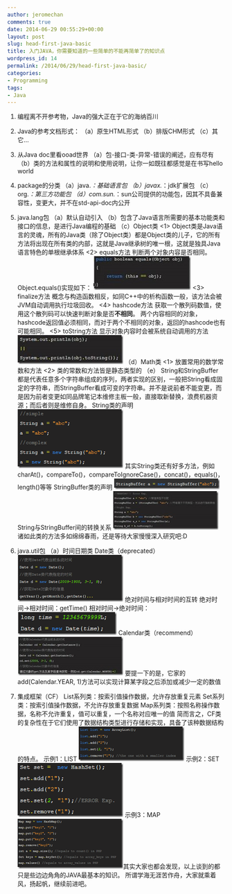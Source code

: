 ```yaml
---
author: jeromechan
comments: true
date: 2014-06-29 00:55:29+00:00
layout: post
slug: head-first-java-basic
title: 入门JAVA，你需要知道的一些简单的不能再简单了的知识点
wordpress_id: 14
permalink: /2014/06/29/head-first-java-basic/
categories:
- Programming
tags:
- Java
---
```



	
  1. 编程离不开参考物，Java的强大正在于它的海纳百川

	
  2. Java的参考文档形式：
（a）原生HTML形式
（b）排版CHM形式
（c）其它…

	
  3. 从Java doc里看ooad世界
（a）包-接口-类-异常-错误的阐述，应有尽有
（b）类的方法和属性的说明和使用说明，让你一如既往都感觉是在书写hello world

	
  4. package的分类
（a）java.*：基础语言包
（b）javax.*：jdk扩展包
（c）org.*：第三方功能包
（d）com.sun.*：sun公司提供的功能包，因其不具备兼容性，变更大，并不在std-api-doc内公开<!-- more -->

	
  5. java.lang包
（a）默认自动引入
（b）包含了Java语言所需要的基本功能类和接口的信息，是进行Java编程的基础
（c）Object类
<1> Object类是Java语言的灵魂，所有的Java类（除了Object类）都是Object类的儿子，它的所有方法将出现在所有类的内部，这就是Java继承树的唯一根，这就是独具Java语言特色的单根继承体系
<2> equals方法
判断两个对象内容是否相同。Object.equals()实现如下：
[![clip_image002[4]](/images/2014-06-29-head-first-java-basic/clip_image0024_thumb.jpg)](/images/2014-06-29-head-first-java-basic/clip_image0024.jpg)
<3> finalize方法
概念与构造函数相反，如同C++中的析构函数一般，该方法会被JVM自动调用执行垃圾回收。
<4> hashcode方法
获取一个散列码数值，使用这个散列码可以快速判断对象是否**不相同**。
两个内容相同的对象，hashcode返回值必须相同，而对于两个不相同的对象，返回的hashcode也有可能相同。
<5> toString方法
显示对象内容时会被系统自动调用的方法
[![clip_image004[4]](/images/2014-06-29-head-first-java-basic/clip_image0044_thumb.jpg)](/images/2014-06-29-head-first-java-basic/clip_image0044.jpg)
（d）Math类
<1> 放置常用的数学常数和方法
<2> 类的常数和方法皆是静态类型的
（e） String和StringBuffer
都是代表任意多个字符串组成的序列，两者实现的区别，一般把String看成固定的字符串，而StringBuffer看成可变的字符串。并不是说前者不能变更，而是因为前者变更如同品牌笔记本维修主板一般，直接取新替换，浪费机器资源；而后者则是维修自身。
String类的声明
[![clip_image005[4]](/images/2014-06-29-head-first-java-basic/clip_image0054_thumb.png)](/images/2014-06-29-head-first-java-basic/clip_image0054.png)
其实String类还有好多方法，例如charAt()，compareTo()，compareToIgnoreCase()，concat()，equals()，length()等等
StringBuffer类的声明
[![clip_image006[4]](/images/2014-06-29-head-first-java-basic/clip_image0064_thumb.png)](/images/2014-06-29-head-first-java-basic/clip_image0064.png)
String与StringBuffer间的转换关系
[![clip_image008[4]](/images/2014-06-29-head-first-java-basic/clip_image0084_thumb.jpg)](/images/2014-06-29-head-first-java-basic/clip_image0084.jpg)
诸如此类的方法多如绵绵春雨，还是等待大家慢慢深入研究吧:D

	
  6. java.util包
（a）时间日期类
Date类（deprecated）
[![clip_image009[4]](/images/2014-06-29-head-first-java-basic/clip_image0094_thumb.png)](/images/2014-06-29-head-first-java-basic/clip_image0094.png)
绝对时间与相对时间的互转
绝对时间->相对时间：getTime()
相对时间->绝对时间：
[![clip_image010[4]](/images/2014-06-29-head-first-java-basic/clip_image0104_thumb.png)](/images/2014-06-29-head-first-java-basic/clip_image0104.png)
Calendar类（recommend）
[![clip_image012[4]](/images/2014-06-29-head-first-java-basic/clip_image0124_thumb.jpg)](/images/2014-06-29-head-first-java-basic/clip_image0124.jpg)
要提一下的是，它家的add(Calendar.YEAR, 1)方法可以实现计算某字段之后添加或减少一定的数值

	
  7. 集成框架（CF）
List系列类：按索引值操作数据，允许存放重复元素
Set系列类：按索引值操作数据，不允许存放重复数据
Map系列类：按照名称操作数据，名称不允许重复，值可以重复，一个名称对应唯一的值
简而言之，CF类的复杂性在于它们使用了数据结构类型进行存储和实现，具备了该种数据结构的特点。
示例1：LIST
[![clip_image013[4]](/images/2014-06-29-head-first-java-basic/clip_image0134_thumb.png)](/images/2014-06-29-head-first-java-basic/clip_image0134.png)
示例2：SET
[![clip_image014[4]](/images/2014-06-29-head-first-java-basic/clip_image0144_thumb.png)](/images/2014-06-29-head-first-java-basic/clip_image0144.png)
示例3：MAP
[![clip_image015[4]](/images/2014-06-29-head-first-java-basic/clip_image0154_thumb.png)](/images/2014-06-29-head-first-java-basic/clip_image0154.png)其实大家也都会发现，以上谈到的都只是些边边角角的JAVA最基本的知识。
所谓学海无涯苦作舟，大家就乘着风，扬起帆，继续前进吧。


